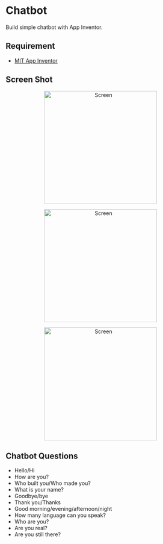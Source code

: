 # Chatbot
Build simple chatbot with App Inventor.

## Requirement
* [MIT App Inventor](https://appinventor.mit.edu)
 
 ## Screen Shot
 <p align="center">
  <img width="300" alt="Screen" src="https://user-images.githubusercontent.com/27751735/86601549-238cd880-bfaa-11ea-958b-6488fee6663b.png">
 </p>
 <p align="center">
  <img width="300" alt="Screen" src="https://user-images.githubusercontent.com/27751735/86601369-e32d5a80-bfa9-11ea-8b88-66097e9dd303.jpg">
 </p>
 <p align="center">
  <img width="300" alt="Screen" src="https://user-images.githubusercontent.com/27751735/86601373-e58fb480-bfa9-11ea-80a5-7e4ea4ecdad4.jpg")
  11ea-9b9c-8849b3bfba7a.png">
 </p>
                             
## Chatbot Questions
* Hello/Hi
* How are you?
* Who built you/Who made you?
* What is your name?
* Goodbye/bye
* Thank you/Thanks
* Good morning/evening/afternoon/night
* How many language can you speak?
* Who are you?
* Are you real?
* Are you still there?
